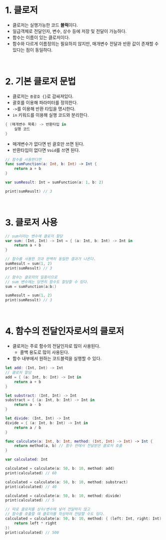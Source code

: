 # 1. 클로저

- 클로저는 실행가능한 코드 **블럭**이다.
- 일급객체로 전달인자, 변수, 상수 등에 저장 및 전달이 가능하다.
- 함수는 이름이 있는 클로저이다.
- 함수와 다르게 이름정의는 필요하지 않지만, 매개변수 전달과 반환 값이 존재할 수 있다는 점이 동일하다.

<br>

# 2. 기본 클로저 문법

- 클로저는 `중괄호 {}`로 감싸져있다.
- 괄호를 이용해 파라미터를 정의한다.
- `->`를 이용해 반환 타입을 명시한다.
- `in` 키워드를 이용해 실행 코드와 분리한다.

```Swift
{ (매개변수 목록) -> 반환타입 in
    실행 코드
}
```

- 매개변수가 없다면 빈 괄호만 쓰면 된다.
- 반환타입이 없다면 `Void`를 쓰면 된다.

```Swift
// 함수를 사용한다면
func sumFunction(a: Int, b: Int) -> Int {
    return a + b
}

var sumResult: Int = sumFunction(a: 1, b: 2)

print(sumReuslt) // 3
```

<br>

# 3. 클로저 사용

```Swift
// sum이라는 변수에 클로저 할당
var sum: (Int, Int) -> Int = { (a: Int, b: Int) -> Int in
    return a + b
}

// 함수를 사용한 것과 완벽히 동일한 결과가 나온다.
sumResult = sum(1, 2)
print(sumResult) // 3

// 함수는 클로저의 일종이므로
// sum 변수에는 당연히 함수도 할당할 수 있다.
sum = sumFunction(a:b:)

sumResult = sum(1, 2)
print(sumResult) // 3
```

<br>

# 4. 함수의 전달인자로서의 클로저

- 클로저는 주로 함수의 전달인자로 많이 사용된다.
  - 콜백 용도로 많이 사용된다.
- 함수 내부에서 원하는 코드블럭을 실행할 수 있다.

```Swift
let add: (Int, Int) -> Int
// 클로저 할당
add = { (a: Int, b: Int) -> Int in
    return a + b
}

let substract: (Int, Int) -> Int
substract = { (a: Int, b: Int) -> Int in
    return a - b
}

let divide: (Int, Int) -> Int
divide = { (a: Int, b: Int) -> Int in
    return a / b
}

func calculate(a: Int, b: Int, method: (Int, Int) -> Int) -> Int {
    return method(a, b) // 함수 안에서 전달받은 클로저 호출
}

var calculated: Int

calculated = calculate(a: 50, b: 10, method: add)
print(calculated) // 60

calculated = calculate(a: 50, b: 10, method: substract)
print(calculated) // 40

calculated = calculate(a: 50, b: 10, method: divide)
print(calculated) // 5

// 따로 클로저를 상수/변수에 넣어 전달하지 않고
// 함수를 호출할 때 클로저를 작성하여 전달할 수도 있다.
calculated = calculate(a: 50, b: 10, method: { (left: Int, right: Int) -> Int in
    return left * right
})
print(calculated) // 500
```
